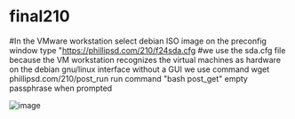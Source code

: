 # final210
#In the VMware workstation select debian ISO image
on the preconfig window type "https://phillipsd.com/210/f24sda.cfg
#we use the sda.cfg file because the VM workstation recognizes the virtual machines as hardware
on the debian gnu/linux interface without a GUI we use command wget phillipsd.com/210/post_run
run command "bash post_get"
empty passphrase when prompted

![image](https://github.com/user-attachments/assets/337cfc8e-17d9-4f4f-96b3-bddc45880761)
